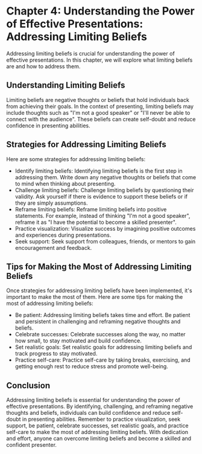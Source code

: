 Chapter 4: Understanding the Power of Effective Presentations: Addressing Limiting Beliefs
==========================================================================================

Addressing limiting beliefs is crucial for understanding the power of effective presentations. In this chapter, we will explore what limiting beliefs are and how to address them.

Understanding Limiting Beliefs
------------------------------

Limiting beliefs are negative thoughts or beliefs that hold individuals back from achieving their goals. In the context of presenting, limiting beliefs may include thoughts such as "I'm not a good speaker" or "I'll never be able to connect with the audience". These beliefs can create self-doubt and reduce confidence in presenting abilities.

Strategies for Addressing Limiting Beliefs
------------------------------------------

Here are some strategies for addressing limiting beliefs:

* Identify limiting beliefs: Identifying limiting beliefs is the first step in addressing them. Write down any negative thoughts or beliefs that come to mind when thinking about presenting.
* Challenge limiting beliefs: Challenge limiting beliefs by questioning their validity. Ask yourself if there is evidence to support these beliefs or if they are simply assumptions.
* Reframe limiting beliefs: Reframe limiting beliefs into positive statements. For example, instead of thinking "I'm not a good speaker", reframe it as "I have the potential to become a skilled presenter".
* Practice visualization: Visualize success by imagining positive outcomes and experiences during presentations.
* Seek support: Seek support from colleagues, friends, or mentors to gain encouragement and feedback.

Tips for Making the Most of Addressing Limiting Beliefs
-------------------------------------------------------

Once strategies for addressing limiting beliefs have been implemented, it's important to make the most of them. Here are some tips for making the most of addressing limiting beliefs:

* Be patient: Addressing limiting beliefs takes time and effort. Be patient and persistent in challenging and reframing negative thoughts and beliefs.
* Celebrate successes: Celebrate successes along the way, no matter how small, to stay motivated and build confidence.
* Set realistic goals: Set realistic goals for addressing limiting beliefs and track progress to stay motivated.
* Practice self-care: Practice self-care by taking breaks, exercising, and getting enough rest to reduce stress and promote well-being.

Conclusion
----------

Addressing limiting beliefs is essential for understanding the power of effective presentations. By identifying, challenging, and reframing negative thoughts and beliefs, individuals can build confidence and reduce self-doubt in presenting abilities. Remember to practice visualization, seek support, be patient, celebrate successes, set realistic goals, and practice self-care to make the most of addressing limiting beliefs. With dedication and effort, anyone can overcome limiting beliefs and become a skilled and confident presenter.
